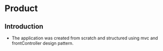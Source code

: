 Product
=======================

Introduction
------------
- The application was created from scratch and structured using mvc and frontController design pattern.
